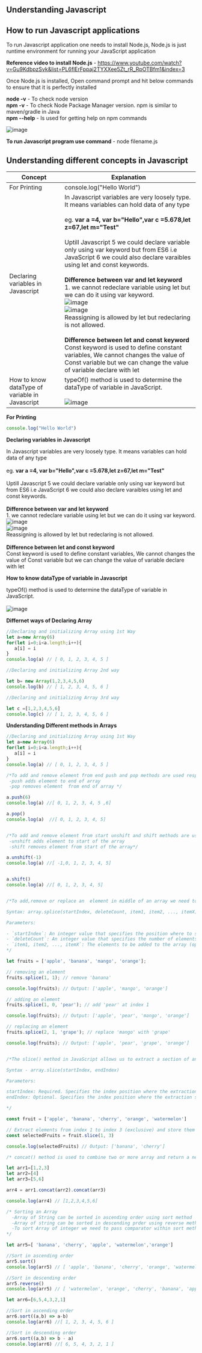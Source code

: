 ## Understanding Javascript

## How to run Javascript applications

To run Javascript application one needs to install Node.js, Node.js is just runtime environment for running your JavaScript application

**Reference video to install Node.js** - https://www.youtube.com/watch?v=Gu9KdbpzSvk&list=PL6flErFppaj2TYXXee5Zt_rR_RpOTBfm1&index=3

Once Node.js is installed, Open command prompt and hit below commands to ensure that it is perfectly installed

**node -v** - To check node version</br>
**npm -v** - To check Node Package Manager version. npm is similar to maven/gradle in Java</br>
**npm --help** - Is used for getting help on npm commands

![image](https://github.com/visheshgupta08071992/AutomationAndDSANotes/assets/52998083/b8408ff3-a38b-4585-b38d-7956d568c55e)

**To run Javascript program use command** - node filename.js

## Understanding different concepts in Javascript

| Concept | Explanation |
| -------- | -------- |
| For Printing   | console.log("Hello World")    |
| Declaring variables in Javascript   |  In Javascript variables are very loosely type. It means variables can hold data of any type </br></br> eg. **var a =4, var b="Hello",var c =5.678,let z=67,let m="Test"** </br> </br> Uptill Javascript 5 we could declare variable only using var keyword but from ES6 i.e JavaScript 6 we could also declare varaibles using let and const keywords.</br></br> **Difference between var and let keyword** </br> 1. we cannot redeclare variable using let but we can do it using var keyword. </br> ![image](https://github.com/visheshgupta08071992/AutomationAndDSANotes/assets/52998083/71e277a9-fd4f-4750-8448-1802eb80a28c) </br>![image](https://github.com/visheshgupta08071992/AutomationAndDSANotes/assets/52998083/80fbeaf8-004c-4564-aa7b-e2b6f4a44fa7) </br> Reassigning is allowed by let but redeclaring is not allowed. </br></br> **Difference between let and const keyword** </br> Const keyword is used to define constant variables, We cannot changes the value of Const variable but we can change the value of variable declare with let|
|   How to know dataType of variable in Javascript  | typeOf() method is used to determine the dataType of variable in JavaScript.</br></br> ![image](https://github.com/visheshgupta08071992/AutomationAndDSANotes/assets/52998083/5c51b1b1-513d-4dd2-882f-fa3202b2b45d) |


 **For Printing** 
 
 ```js
 console.log("Hello World") 
 ```

 **Declaring variables in Javascript**
 
 In Javascript variables are very loosely type. It means variables can hold data of any type </br></br> eg. **var a =4, var b="Hello",var c =5.678,let z=67,let m="Test"** </br> </br> Uptill Javascript 5 we could declare variable only using var keyword but from ES6 i.e JavaScript 6 we could also declare varaibles using let and const keywords.</br></br> **Difference between var and let keyword** </br> 1. we cannot redeclare variable using let but we can do it using var keyword. </br> ![image](https://github.com/visheshgupta08071992/AutomationAndDSANotes/assets/52998083/71e277a9-fd4f-4750-8448-1802eb80a28c) </br>![image](https://github.com/visheshgupta08071992/AutomationAndDSANotes/assets/52998083/80fbeaf8-004c-4564-aa7b-e2b6f4a44fa7) </br> Reassigning is allowed by let but redeclaring is not allowed. </br></br> **Difference between let and const keyword** </br> Const keyword is used to define constant variables, We cannot changes the value of Const variable but we can change the value of variable declare with let
 
 
 **How to know dataType of variable in Javascript**
 
 typeOf() method is used to determine the dataType of variable in JavaScript.</br></br> ![image](https://github.com/visheshgupta08071992/AutomationAndDSANotes/assets/52998083/5c51b1b1-513d-4dd2-882f-fa3202b2b45d)
 
 **Differnet ways of Declaring Array**
 
 ```js
 //Declaring and initializing Array using 1st Way
let a=new Array(6)
for(let i=0;i<a.length;i++){
    a[i] = i
}
console.log(a) // [ 0, 1, 2, 3, 4, 5 ]

//Declaring and initializing Array 2nd way

let b= new Array(1,2,3,4,5,6)
console.log(b) // [ 1, 2, 3, 4, 5, 6 ]

//Declaring and initializing Array 3rd way

let c =[1,2,3,4,5,6]
console.log(c) // [ 1, 2, 3, 4, 5, 6 ]

 ```
 
 **Understanding Different methods in Arrays**
 
 ```js
 //Declaring and initializing Array using 1st Way
let a=new Array(6)
for(let i=0;i<a.length;i++){
    a[i] = i
}
console.log(a) // [ 0, 1, 2, 3, 4, 5 ]

/*To add and remove element from end push and pop methods are used respectively  
  -push adds element to end of array
  -pop removes element  from end of array */

a.push(6)
console.log(a) //[ 0, 1, 2, 3, 4, 5 ,6]

a.pop()
console.log(a)  //[ 0, 1, 2, 3, 4, 5]


/*To add and remove element from start unshift and shift methods are used respectively  
  -unshift adds element to start of the array
  -shift removes element from start of the array*/

a.unshift(-1)
console.log(a) //[ -1,0, 1, 2, 3, 4, 5]


a.shift()
console.log(a) //[ 0, 1, 2, 3, 4, 5]


/*To add,remove or replace an  element in middle of an array we need to use splice method

Syntax: array.splice(startIndex, deleteCount, item1, item2, ..., itemX)

Parameters:

- `startIndex`: An integer value that specifies the position where to start adding or removing elements in the array (required).
- `deleteCount`: An integer value that specifies the number of elements to be removed from the array (optional). If set to 0, no elements are removed.
- `item1, item2, ..., itemX`: The elements to be added to the array (optional).
*/

let fruits = ['apple', 'banana', 'mango', 'orange'];

// removing an element
fruits.splice(1, 1); // remove 'banana'

console.log(fruits); // Output: ['apple', 'mango', 'orange']

// adding an element
fruits.splice(1, 0, 'pear'); // add 'pear' at index 1

console.log(fruits); // Output: ['apple', 'pear', 'mango', 'orange']

// replacing an element
fruits.splice(2, 1, 'grape'); // replace 'mango' with 'grape'

console.log(fruits); // Output: ['apple', 'pear', 'grape', 'orange']


/*The slice() method in JavaScript allows us to extract a section of an array and return it as a new array.

Syntax - array.slice(startIndex, endIndex)

Parameters:

startIndex: Required. Specifies the index position where the extraction should begin. This parameter is inclusive (i.e., the element at this index position will be included in the new array).
endIndex: Optional. Specifies the index position where the extraction should end. This parameter is exclusive (i.e., the element at this index position will not be included in the new array). If you omit this parameter, slice() will extract all elements from the startIndex to the end of the array.

*/

const fruit = ['apple', 'banana', 'cherry', 'orange', 'watermelon']

// Extract elements from index 1 to index 3 (exclusive) and store them in a new array
const selectedFruits = fruit.slice(1, 3)

console.log(selectedFruits) // Output: ['banana', 'cherry']

/* concat() method is used to combine two or more array and return a new Array */

let arr1=[1,2,3]
let arr2=[4]
let arr3=[5,6]

arr4 = arr1.concat(arr2).concat(arr3)

console.log(arr4) // [1,2,3,4,5,6]

/* Sorting an Array
   -Array of String can be sorted in ascending order using sort method
   -Array of string can be sorted in descending prder using reverse method
   -To sort Array of integer we need to pass comparator within sort method
*/

let arr5=[ 'banana', 'cherry', 'apple', 'watermelon','orange']

//Sort in ascending order
arr5.sort()
console.log(arr5) // [ 'apple', 'banana', 'cherry', 'orange', 'watermelon' ]

//Sort in descending order
arr5.reverse()
console.log(arr5) // [ 'watermelon', 'orange', 'cherry', 'banana', 'apple' ]

let arr6=[6,5,4,3,2,1]

//Sort in ascending order
arr6.sort((a,b) => a-b)
console.log(arr6) //[ 1, 2, 3, 4, 5, 6 ]

//Sort in descending order
arr6.sort((a,b) => b - a)
console.log(arr6) //[ 6, 5, 4, 3, 2, 1 ]



 
 ```







